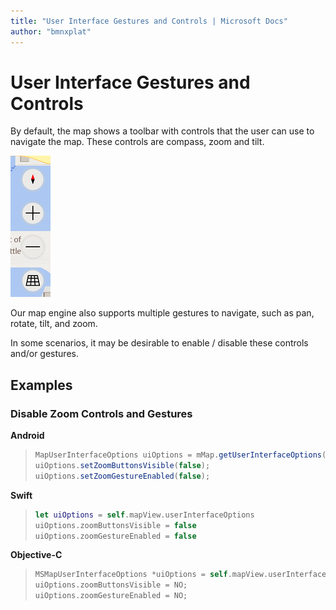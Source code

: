 ```yaml
---
title: "User Interface Gestures and Controls | Microsoft Docs"
author: "bmnxplat"
---
```


# User Interface Gestures and Controls

By default, the map shows a toolbar with controls that the user can use to navigate the map. These controls are compass, zoom and tilt.

![User Interface Controls](media/User-interface-controls.png)

Our map engine also supports multiple gestures to navigate, such as pan, rotate, tilt, and zoom.

In some scenarios, it may be desirable to enable / disable these controls and/or gestures.

## Examples

### Disable Zoom Controls and Gestures

**Android**

>```java
> MapUserInterfaceOptions uiOptions = mMap.getUserInterfaceOptions();
> uiOptions.setZoomButtonsVisible(false);
> uiOptions.setZoomGestureEnabled(false);
>```

**Swift**

>```swift
> let uiOptions = self.mapView.userInterfaceOptions
> uiOptions.zoomButtonsVisible = false
> uiOptions.zoomGestureEnabled = false
>```

**Objective-C**

>```objectivec
> MSMapUserInterfaceOptions *uiOptions = self.mapView.userInterfaceOptions;
> uiOptions.zoomButtonsVisible = NO;
> uiOptions.zoomGestureEnabled = NO;
>```
